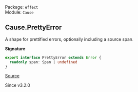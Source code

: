 Package: `effect`<br />
Module: `Cause`<br />

## Cause.PrettyError

A shape for prettified errors, optionally including a source span.

**Signature**

```ts
export interface PrettyError extends Error {
  readonly span: Span | undefined
}
```

[Source](https://github.com/Effect-TS/effect/tree/main/packages/effect/src/Cause.ts#L1515)

Since v3.2.0